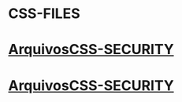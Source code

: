 # **CSS-FILES**

# [ArquivosCSS-SECURITY](https://fullstackmagickdeveloper.github.io/FilesCSS/CurriculumHTML2024-SECURITY.css)

# [ArquivosCSS-SECURITY](https://fullstackmagickdeveloper.github.io/FilesCSS/CurriculumHTML2024-DEVELOPER.css)
